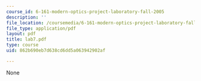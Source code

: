 ```yaml
---
course_id: 6-161-modern-optics-project-laboratory-fall-2005
description: ''
file_location: /coursemedia/6-161-modern-optics-project-laboratory-fall-2005/862b690eb7d638cd6dd5a063942902af_lab7.pdf
file_type: application/pdf
layout: pdf
title: lab7.pdf
type: course
uid: 862b690eb7d638cd6dd5a063942902af

---
```

None